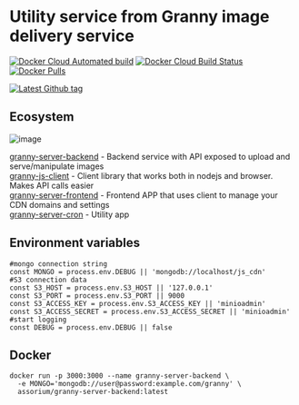 # Utility service from Granny image delivery service

[![Docker Cloud Automated build](https://img.shields.io/docker/cloud/automated/assorium/granny-server-cron?style=for-the-badge "Docker Cloud Automated build")](https://hub.docker.com/r/assorium/granny-server-cron "Docker Cloud Automated build")
[![Docker Cloud Build Status](https://img.shields.io/docker/cloud/build/assorium/granny-server-cron?style=for-the-badge "Docker Cloud Build Status")](https://hub.docker.com/r/assorium/granny-server-cron "Docker Cloud Build Status")
[![Docker Pulls](https://img.shields.io/docker/pulls/assorium/granny-server-cron?style=for-the-badge "Docker Pulls")](https://hub.docker.com/r/assorium/granny-server-cron "Docker Pulls")  <br/>

[![Latest Github tag](https://img.shields.io/github/v/tag/mrspartak/granny-server-cron?sort=date&style=for-the-badge "Latest Github tag")](https://github.com/mrspartak/granny-server-cron/releases "Latest Github tag")

## Ecosystem
![image](https://user-images.githubusercontent.com/993910/74678258-8f250380-51cb-11ea-9b5e-1640e713380e.PNG)

[granny-server-backend](https://github.com/mrspartak/granny-server-backend "granny-server-backend") - Backend service with API exposed to upload and serve/manipulate images  
[granny-js-client](https://github.com/mrspartak/granny-js-client "granny-js-client") - Client library that works both in nodejs and browser. Makes API calls easier  
[granny-server-frontend](https://github.com/mrspartak/granny-server-frontend "granny-server-frontend") - Frontend APP that uses client to manage your CDN domains and settings  
[granny-server-cron](https://github.com/mrspartak/granny-server-cron "granny-server-cron") - Utility app  



## Environment variables
    #mongo connection string
    const MONGO = process.env.DEBUG || 'mongodb://localhost/js_cdn'
    #S3 connection data
    const S3_HOST = process.env.S3_HOST || '127.0.0.1'
    const S3_PORT = process.env.S3_PORT || 9000
    const S3_ACCESS_KEY = process.env.S3_ACCESS_KEY || 'minioadmin'
    const S3_ACCESS_SECRET = process.env.S3_ACCESS_SECRET || 'minioadmin'
    #start logging
    const DEBUG = process.env.DEBUG || false
    
## Docker
```
docker run -p 3000:3000 --name granny-server-backend \
  -e MONGO='mongodb://user@password:example.com/granny' \
  assorium/granny-server-backend:latest
```